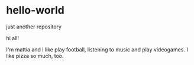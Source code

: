 # hello-world
just another repository

hi all!

I'm mattia and i like play football, listening to music and play videogames.
I like pizza so much, too.
